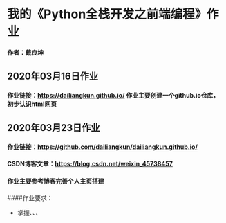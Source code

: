 # 我的《Python全栈开发之前端编程》作业
#### 作者：戴良坤
## 2020年03月16日作业
#### 作业链接：https://dailiangkun.github.io/ 作业主要创建一个github.io仓库，初步认识html网页
## 2020年03月23日作业
#### 作业链接：https://github.com/dailiangkun/dailiangkun.github.io/
#### CSDN博客文章：https://blog.csdn.net/weixin_45738457
#### 作业主要参考博客完善个人主页搭建
####作业要求：
- 掌握<html>、<head>、<meta>、<script>、<style>、<body>、<p>、<a>、<h1>~<h6>、<img>、<ul>、<ol>、<br>、的使用
- 懂得文本的颜色、大小设置
- 懂得设置图片超链接
- 将你的个人主页编写过程撰写成博客，发表在CSDN上
